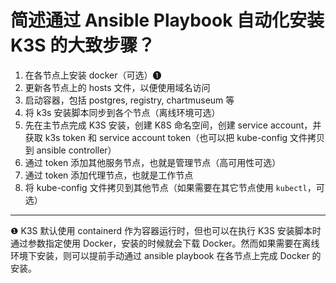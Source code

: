 # 简述通过 Ansible Playbook 自动化安装 K3S 的大致步骤？

1. 在各节点上安装 docker（可选）❶
2. 更新各节点上的 hosts 文件，以便使用域名访问
3. 启动容器，包括 postgres, registry, chartmuseum 等
4. 将 k3s 安装脚本同步到各个节点（离线环境可选）
5. 先在主节点完成 K3S 安装，创建 K8S 命名空间，创建 service account，并获取 k3s token 和 service account token（也可以把 kube-config 文件拷贝到 ansible controller）
6. 通过 token 添加其他服务节点，也就是管理节点（高可用性可选）
7. 通过 token 添加代理节点，也就是工作节点
8. 将 kube-config 文件拷贝到其他节点（如果需要在其它节点使用 `kubectl`，可选）

---

❶ K3S 默认使用 containerd 作为容器运行时，但也可以在执行 K3S 安装脚本时通过参数指定使用 Docker，安装的时候就会下载 Docker。然而如果需要在离线环境下安装，则可以提前手动通过 ansible playbook 在各节点上完成 Docker 的安装。